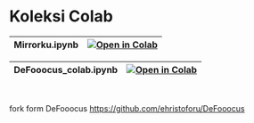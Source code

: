 # Koleksi Colab

| Mirrorku.ipynb | [![Open in Colab](https://colab.research.google.com/assets/colab-badge.svg)](https://colab.research.google.com/github/LahHalah/defokus/blob/main/Mirrorku.ipynb) |
| :---------------------------------------- | :-----------------------------------------------------------------------------------------------------------------: |

| DeFooocus_colab.ipynb | [![Open in Colab](https://colab.research.google.com/assets/colab-badge.svg)](https://colab.research.google.com/github/LahHalah/defokus/blob/main/DeFooocus_colab.ipynb) |
| :---------------------------------------- | :-----------------------------------------------------------------------------------------------------------------: |
<br />

fork form DeFooocus
https://github.com/ehristoforu/DeFooocus
